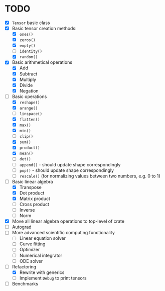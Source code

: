 # TODO

- [x] `Tensor` basic class
- [x] Basic tensor creation methods:
    - [x] `ones()`
    - [x] `zeros()`
    - [x] `empty()`
    - [ ] `identity()`
    - [x] `random()`
- [x] Basic arithmetical operations
    - [x] Add
    - [x] Subtract
    - [x] Multiply
    - [x] Divide
    - [x] Negation
- [ ] Basic operations
    - [x] `reshape()`
    - [x] `arange()`
    - [ ] `linspace()`
    - [x] `flatten()`
    - [x] `max()`
    - [x] `min()`
    - [ ] `clip()`
    - [x] `sum()`
    - [x] `product()`
    - [x] `mean()`
    - [ ] `det()`
    - [ ] `append()` - should update shape correspondingly
    - [ ] `pop()` - should update shape correspondingly
    - [ ] `rescale()` (for normalizing values between two numbers, e.g. 0 to 1)
- [ ] Basic linear algebra
    - [x] Transpose
    - [x] Dot product
    - [x] Matrix product
    - [ ] Cross product
    - [ ] Inverse
    - [ ] Norm
- [x] Move all linear algebra operations to top-level of crate
- [ ] Autograd
- [ ] More advanced scientific computing functionality
    - [ ] Linear equation solver
    - [ ] Curve fitting
    - [ ] Optimizer
    - [ ] Numerical integrator
    - [ ] ODE solver
- [ ] Refactoring
    - [x] Rewrite with generics
    - [ ] Implement `Debug` to print tensors
- [ ] Benchmarks